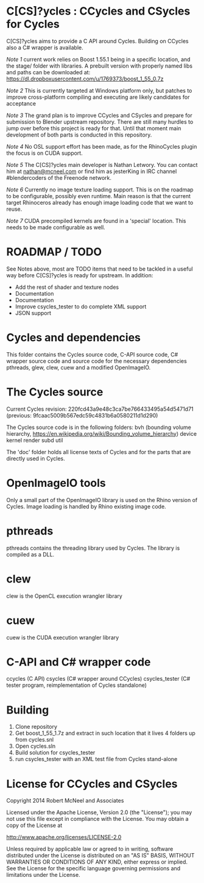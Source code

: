 C[CS]?ycles : CCycles and CSycles for Cycles
============================================

C[CS]?ycles aims to provide a C API around Cycles. Building on CCycles also a
C# wrapper is available.

*Note 1* current work relies on Boost 1.55.1 being in a specific location, and the
stage/ folder with libraries. A prebuilt version with properly named libs and
paths can be downloaded at: https://dl.dropboxusercontent.com/u/1769373/boost_1_55_0.7z

*Note 2* This is currently targeted at Windows platform only, but patches to
improve cross-platform compiling and executing are likely candidates for
acceptance

*Note 3* The grand plan is to improve CCycles and CSycles and prepare for
submission to Blender upstream repository. There are still many hurdles to jump
over before this project is ready for that. Until that moment main development
of both parts is conducted in this repository.

*Note 4* No OSL support effort has been made, as for the RhinoCycles plugin the focus is on CUDA support.

*Note 5* The C[CS]?ycles main developer is Nathan Letwory. You can contact him at nathan@mcneel.com or find him as jesterKing in IRC channel #blendercoders of the Freenode network.

*Note 6* Currently no image texture loading support. This is on the roadmap to be configurable, possibly even runtime. Main reason is that the current target Rhinoceros already has enough image loading code that we want to reuse.

*Note 7* CUDA precompiled kernels are found in a 'special' location. This needs to be made configurable as well.

ROADMAP / TODO
==============

See Notes above, most are TODO items that need to be tackled in a useful way before C[CS]?ycles is ready for upstream. In addition:

* Add the rest of shader and texture nodes
* Documentation
* Documentation
* Improve csycles_tester to do complete XML support
* JSON support

Cycles and dependencies
=======================

This folder contains the Cycles source code, C-API source code, C# wrapper
source code and source code for the necessary dependencies pthreads, glew,
clew, cuew and a modified OpenImageIO.

The Cycles source
=================

Current Cycles revision: 220fcd43a9e48c3ca7be766433495a54d5471d71 (previous: 9fcaac5009b567edc59c4831b6a0580211d1d290)

The Cycles source code is in the following folders:
  bvh (bounding volume hierarchy, https://en.wikipedia.org/wiki/Bounding_volume_hierarchy)
  device
  kernel
  render
  subd
  util

The 'doc' folder holds all license texts of Cycles and for the parts that are
directly used in Cycles.

OpenImageIO tools
=================

Only a small part of the OpenImageIO library is used on the Rhino version
of Cycles. Image loading is handled by Rhino existing image code.

pthreads
========

pthreads contains the threading library used by Cycles. The library is
compiled as a DLL.

clew
====

clew is the OpenCL execution wrangler library

cuew
====

cuew is the CUDA execution wrangler library

C-API and C# wrapper code
=========================

ccycles (C API)
csycles (C# wrapper around CCycles)
csycles_tester (C# tester program, reimplementation of Cycles
                standalone)

Building
========

1. Clone repository
2. Get boost_1_55_1.7z and extract in such location that it lives 4 folders up from cycles.snl
3. Open cycles.sln
4. Build solution for csycles_tester
5. run csycles_tester with an XML test file from Cycles stand-alone

License for CCycles and CSycles
===============================

Copyright 2014 Robert McNeel and Associates

Licensed under the Apache License, Version 2.0 (the "License");
you may not use this file except in compliance with the License.
You may obtain a copy of the License at

http://www.apache.org/licenses/LICENSE-2.0

Unless required by applicable law or agreed to in writing, software
distributed under the License is distributed on an "AS IS" BASIS,
WITHOUT WARRANTIES OR CONDITIONS OF ANY KIND, either express or implied.
See the License for the specific language governing permissions and
limitations under the License.
